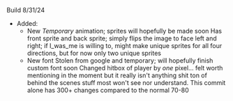Build 8/31/24

- Added:
    - New *Temporary* animation; sprites will hopefully be made soon
        Has front sprite and back sprite; simply flips the image to face left and right; if I_was_me is willing to, might make unique sprites for all four directions, but for now only two unique sprites
    - New font
        Stolen from google and temporary; will hopefully finish custom font soon
    Changed hitbox of player by *one* pixel... felt worth mentioning in the moment but it really isn't anything
    shit ton of behind the scenes stuff most won't see nor understand. This commit alone has 300+ changes compared to the normal 70-80
